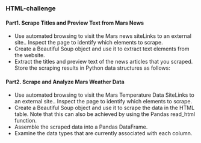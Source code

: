 ### HTML-challenge

#### Part1. Scrape Titles and Preview Text from Mars News
- Use automated browsing to visit the Mars news siteLinks to an external site.. Inspect the page to identify which elements to scrape.
- Create a Beautiful Soup object and use it to extract text elements from the website.
- Extract the titles and preview text of the news articles that you scraped. Store the scraping results in Python data structures as follows:

#### Part2. Scrape and Analyze Mars Weather Data
- Use automated browsing to visit the Mars Temperature Data SiteLinks to an external site.. Inspect the page to identify which elements to scrape.
- Create a Beautiful Soup object and use it to scrape the data in the HTML table. Note that this can also be achieved by using the Pandas read_html function.
- Assemble the scraped data into a Pandas DataFrame.
- Examine the data types that are currently associated with each column.
